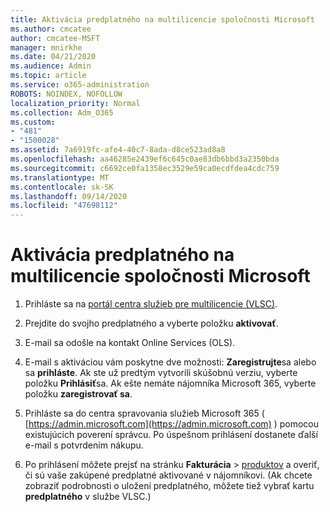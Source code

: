 ```yaml
---
title: Aktivácia predplatného na multilicencie spoločnosti Microsoft
ms.author: cmcatee
author: cmcatee-MSFT
manager: mnirkhe
ms.date: 04/21/2020
ms.audience: Admin
ms.topic: article
ms.service: o365-administration
ROBOTS: NOINDEX, NOFOLLOW
localization_priority: Normal
ms.collection: Adm_O365
ms.custom:
- "481"
- "1500028"
ms.assetid: 7a6919fc-afe4-40c7-8ada-d8ce523ad8a8
ms.openlocfilehash: aa46285e2439ef6c645c0ae83db6bbd3a2350bda
ms.sourcegitcommit: c6692ce0fa1358ec3529e59ca0ecdfdea4cdc759
ms.translationtype: MT
ms.contentlocale: sk-SK
ms.lasthandoff: 09/14/2020
ms.locfileid: "47698112"
---
```

# <a name="activating-a-microsoft-volume-license-subscription"></a>Aktivácia predplatného na multilicencie spoločnosti Microsoft

1. Prihláste sa na [portál centra služieb pre multilicencie (VLSC)](https://go.microsoft.com/fwlink/p/?LinkId=329762).

2. Prejdite do svojho predplatného a vyberte položku **aktivovať**.

3. E-mail sa odošle na kontakt Online Services (OLS).

4. E-mail s aktiváciou vám poskytne dve možnosti: **Zaregistrujte**sa alebo sa **prihláste**. Ak ste už predtým vytvorili skúšobnú verziu, vyberte položku **Prihlásiť**sa. Ak ešte nemáte nájomníka Microsoft 365, vyberte položku **zaregistrovať sa**.

5. Prihláste sa do centra spravovania služieb Microsoft 365 ( [https://admin.microsoft.com](https://admin.microsoft.com) ) pomocou existujúcich poverení správcu. Po úspešnom prihlásení dostanete ďalší e-mail s potvrdením nákupu.

6. Po prihlásení môžete prejsť na stránku **Fakturácia** \> [produktov](https://go.microsoft.com/fwlink/p/?linkid=842054) a overiť, či sú vaše zakúpené predplatné aktivované v nájomníkovi. (Ak chcete zobraziť podrobnosti o uložení predplatného, môžete tiež vybrať kartu **predplatného** v službe VLSC.)
